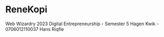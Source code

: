 # ReneKopi
Web Wizardry 2023
Digital Entrepreneurship - Semester 5
Hagen Kwik - 0706012110037
Hans
Riqfie

